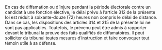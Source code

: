 En cas de diffamation ou d’injure pendant la période électorale contre un candidat à une fonction élective, le délai prévu à l’article 312 de la présente loi est réduit à soixante-douze (72) heures non compris le délai de distance.
Dans ce cas, les dispositions des articles 314 et 315 de la présente loi ne sont pas applicables.
Toutefois, le prévenu peut être admis à rapporter devant le tribunal la preuve des faits qualifiés de diffamatoires. Il peut solliciter du tribunal toutes mesures d’instruction et faire convoquer tout témoin utile à sa défense.